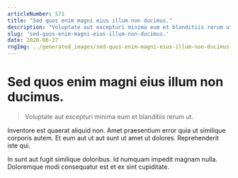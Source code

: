 ```yaml
---
articleNumber: 571
title: "Sed quos enim magni eius illum non ducimus."
description: "Voluptate aut excepturi minima eum et blanditiis rerum ut."
slug: 'sed-quos-enim-magni-eius-illum-non-ducimus.'
date: 2020-06-27
rngImg: ../generated_images/sed-quos-enim-magni-eius-illum-non-ducimus..jpg
---
```


# Sed quos enim magni eius illum non ducimus.

> Voluptate aut excepturi minima eum et blanditiis rerum ut.

Inventore est quaerat aliquid non. Amet praesentium error quia ut similique corporis autem. Et eum aut ut aut sunt ut amet ut dolores. Reprehenderit iste qui.
 In sunt aut fugit similique doloribus. Id numquam impedit magnam nulla. Doloremque modi consequatur est et ex sint cupiditate.
